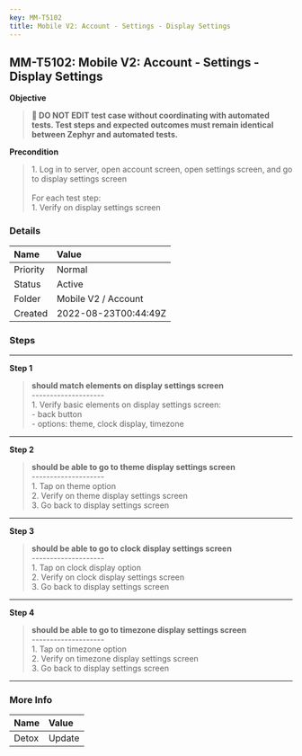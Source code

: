 ```yaml
---
key: MM-T5102
title: Mobile V2: Account - Settings - Display Settings
---
```


## MM-T5102: Mobile V2: Account - Settings - Display Settings

**Objective**

> <article><strong>🛑 DO NOT EDIT test case without coordinating with automated tests. Test steps and expected outcomes must remain identical between Zephyr and automated tests.</strong></article>

**Precondition**

> <article>1. Log in to server, open account screen, open settings screen, and go to display settings screen<br /><br />For each test step:<br />1. Verify on display settings screen</article>

### Details

| Name     | Value                |
| :------- | :------------------- |
| Priority | Normal               |
| Status   | Active               |
| Folder   | Mobile V2 / Account  |
| Created  | 2022-08-23T00:44:49Z |

### Steps

<hr/>

**Step 1**

> <article><strong>should match elements on display settings screen</strong><br />--------------------<br />1. Verify basic elements on display settings screen:<br />- back button<br />- options: theme, clock display, timezone</article>

<hr/>

**Step 2**

> <article><strong>should be able to go to theme display settings screen</strong><br />--------------------<br />1. Tap on theme option<br />2. Verify on theme display settings screen<br />3. Go back to display settings screen</article>

<hr/>

**Step 3**

> <article><strong>should be able to go to clock display settings screen</strong><br />--------------------<br />1. Tap on clock display option<br />2. Verify on clock display settings screen<br />3. Go back to display settings screen</article>

<hr/>

**Step 4**

> <article><strong>should be able to go to timezone display settings screen</strong><br />--------------------<br />1. Tap on timezone option<br />2. Verify on timezone display settings screen<br />3. Go back to display settings screen</article>

<hr/>

### More Info

| Name  | Value  |
| :---- | :----- |
| Detox | Update |
